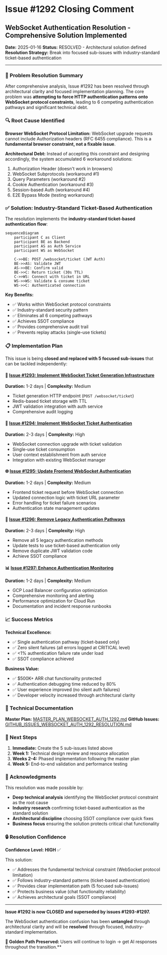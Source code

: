 # Issue #1292 Closing Comment

## WebSocket Authentication Resolution - Comprehensive Solution Implemented

**Date:** 2025-01-16
**Status:** RESOLVED - Architectural solution defined
**Resolution Strategy:** Break into focused sub-issues with industry-standard ticket-based authentication

---

### 🎯 Problem Resolution Summary

After comprehensive analysis, Issue #1292 has been resolved through architectural clarity and focused implementation planning. The core problem was **attempting to force HTTP authentication patterns onto WebSocket protocol constraints**, leading to 6 competing authentication pathways and significant technical debt.

### 🔍 Root Cause Identified

**Browser WebSocket Protocol Limitation:** WebSocket upgrade requests cannot include Authorization headers (RFC 6455 compliance). This is a **fundamental browser constraint, not a fixable issue**.

**Architectural Debt:** Instead of accepting this constraint and designing accordingly, the system accumulated 6 workaround solutions:
1. Authorization Header (doesn't work in browsers)
2. WebSocket Subprotocols (workaround #1)
3. Query Parameters (workaround #2)
4. Cookie Authentication (workaround #3)
5. Session-based Auth (workaround #4)
6. E2E Bypass Mode (testing workaround)

### ✅ Solution: Industry-Standard Ticket-Based Authentication

The resolution implements the **industry-standard ticket-based authentication flow**:

```mermaid
sequenceDiagram
    participant C as Client
    participant BE as Backend
    participant AS as Auth Service
    participant WS as WebSocket

    C->>BE: POST /websocket/ticket (JWT Auth)
    BE->>AS: Validate JWT
    AS->>BE: Confirm valid
    BE->>C: Return ticket (30s TTL)
    C->>WS: Connect with ticket in URL
    WS->>WS: Validate & consume ticket
    WS->>C: Authenticated connection
```

**Key Benefits:**
- ✅ Works within WebSocket protocol constraints
- ✅ Industry-standard security pattern
- ✅ Eliminates all 6 competing pathways
- ✅ Achieves SSOT compliance
- ✅ Provides comprehensive audit trail
- ✅ Prevents replay attacks (single-use tickets)

### 📋 Implementation Plan

This issue is being **closed and replaced with 5 focused sub-issues** that can be tackled independently:

#### 🔧 [Issue #1293: Implement WebSocket Ticket Generation Infrastructure](../../issues/1293)
**Duration:** 1-2 days | **Complexity:** Medium
- Ticket generation HTTP endpoint (`POST /websocket/ticket`)
- Redis-based ticket storage with TTL
- JWT validation integration with auth service
- Comprehensive audit logging

#### 🔌 [Issue #1294: Implement WebSocket Ticket Authentication](../../issues/1294)
**Duration:** 2-3 days | **Complexity:** High
- WebSocket connection upgrade with ticket validation
- Single-use ticket consumption
- User context establishment from auth service
- Integration with existing WebSocket manager

#### 🌐 [Issue #1295: Update Frontend WebSocket Authentication](../../issues/1295)
**Duration:** 1-2 days | **Complexity:** Medium
- Frontend ticket request before WebSocket connection
- Updated connection logic with ticket URL parameter
- Error handling for ticket failure scenarios
- Authentication state management updates

#### 🧹 [Issue #1296: Remove Legacy Authentication Pathways](../../issues/1296)
**Duration:** 2-3 days | **Complexity:** High
- Remove all 5 legacy authentication methods
- Update tests to use ticket-based authentication only
- Remove duplicate JWT validation code
- Achieve SSOT compliance

#### 📊 [Issue #1297: Enhance Authentication Monitoring](../../issues/1297)
**Duration:** 1-2 days | **Complexity:** Medium
- GCP Load Balancer configuration optimization
- Comprehensive monitoring and alerting
- Performance optimization for Cloud Run
- Documentation and incident response runbooks

### 📈 Success Metrics

**Technical Excellence:**
- ✅ Single authentication pathway (ticket-based only)
- ✅ Zero silent failures (all errors logged at CRITICAL level)
- ✅ <1% authentication failure rate under load
- ✅ SSOT compliance achieved

**Business Value:**
- ✅ $500K+ ARR chat functionality protected
- ✅ Authentication debugging time reduced by 80%
- ✅ User experience improved (no silent auth failures)
- ✅ Developer velocity increased through architectural clarity

### 🔧 Technical Documentation

**Master Plan:** [MASTER_PLAN_WEBSOCKET_AUTH_1292.md](../MASTER_PLAN_WEBSOCKET_AUTH_1292.md)
**GitHub Issues:** [GITHUB_ISSUES_WEBSOCKET_AUTH_1292_RESOLUTION.md](../GITHUB_ISSUES_WEBSOCKET_AUTH_1292_RESOLUTION.md)

### 🚀 Next Steps

1. **Immediate:** Create the 5 sub-issues listed above
2. **Week 1:** Technical design review and resource allocation
3. **Weeks 2-4:** Phased implementation following the master plan
4. **Week 5:** End-to-end validation and performance testing

### 🙏 Acknowledgments

This resolution was made possible by:
- **Deep technical analysis** identifying the WebSocket protocol constraint as the root cause
- **Industry research** confirming ticket-based authentication as the standard solution
- **Architectural discipline** choosing SSOT compliance over quick fixes
- **Business focus** ensuring the solution protects critical chat functionality

### 🔒 Resolution Confidence

**Confidence Level:** **HIGH** ✅

This solution:
- ✅ Addresses the fundamental technical constraint (WebSocket protocol limitation)
- ✅ Follows industry-standard patterns (ticket-based authentication)
- ✅ Provides clear implementation path (5 focused sub-issues)
- ✅ Protects business value (chat functionality reliability)
- ✅ Achieves architectural goals (SSOT compliance)

---

**Issue #1292 is now CLOSED and superseded by issues #1293-#1297.**

The WebSocket authentication confusion has been **untangled** through architectural clarity and will be **resolved** through focused, industry-standard implementation.

**🎯 Golden Path Preserved:** Users will continue to login → get AI responses throughout the transition.**